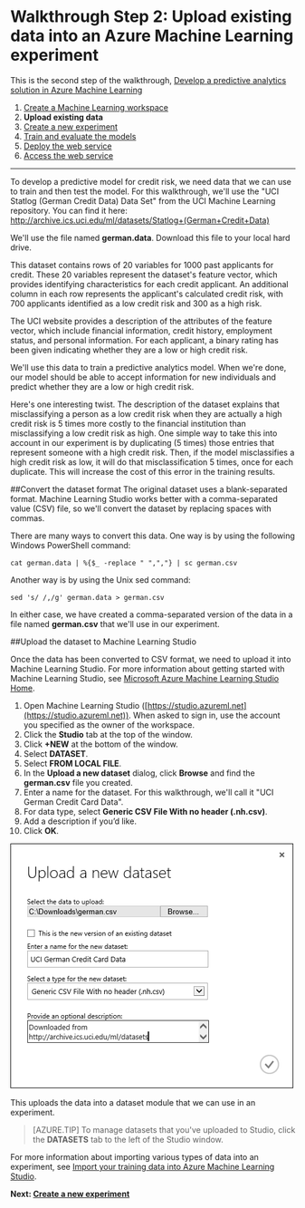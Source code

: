 <properties
	pageTitle="Step 2: Upload data into a Machine Learning experiment | Microsoft Azure"
	description="Step 2 of the Develop a predictive solution walkthrough: Upload stored public data into Azure Machine Learning Studio."
	services="machine-learning"
	documentationCenter=""
	authors="garyericson"
	manager="jhubbard"
	editor="cgronlun"/>

<tags
	ms.service="machine-learning"
	ms.workload="tbd"
	ms.tgt_pltfrm="na"
	ms.devlang="na"
	ms.topic="article"
	ms.date="09/16/2016" 
	ms.author="garye"/>


# Walkthrough Step 2: Upload existing data into an Azure Machine Learning experiment

This is the second step of the walkthrough, [Develop a predictive analytics solution in Azure Machine Learning](machine-learning-walkthrough-develop-predictive-solution.md)


1.	[Create a Machine Learning workspace](machine-learning-walkthrough-1-create-ml-workspace.md)
2.	**Upload existing data**
3.	[Create a new experiment](machine-learning-walkthrough-3-create-new-experiment.md)
4.	[Train and evaluate the models](machine-learning-walkthrough-4-train-and-evaluate-models.md)
5.	[Deploy the web service](machine-learning-walkthrough-5-publish-web-service.md)
6.	[Access the web service](machine-learning-walkthrough-6-access-web-service.md)

----------

To develop a predictive model for credit risk, we need data that we can use to train and then test the model. For this walkthrough, we'll use the "UCI Statlog (German Credit Data) Data Set" from the UCI Machine Learning repository. You can find it here:  
<a href="http://archive.ics.uci.edu/ml/datasets/Statlog+(German+Credit+Data)">http://archive.ics.uci.edu/ml/datasets/Statlog+(German+Credit+Data)</a>

We'll use the file named **german.data**. Download this file to your local hard drive.  

This dataset contains rows of 20 variables for 1000 past applicants for credit. These 20 variables represent the dataset's feature vector, which provides identifying characteristics for each credit applicant. An additional column in each row represents the applicant's calculated credit risk, with 700 applicants identified as a low credit risk and 300 as a high risk.

The UCI website provides a description of the attributes of the feature vector, which include financial information, credit history, employment status, and personal information. For each applicant, a binary rating has been given indicating whether they are a low or high credit risk.  

We'll use this data to train a predictive analytics model. When we're done, our model should be able to accept information for new individuals and predict whether they are a low or high credit risk.  

Here's one interesting twist. The description of the dataset explains that misclassifying a person as a low credit risk when they are actually a high credit risk is 5 times more costly to the financial institution than misclassifying a low credit risk as high. One simple way to take this into account in our experiment is by duplicating (5 times) those entries that represent someone with a high credit risk. Then, if the model misclassifies a high credit risk as low, it will do that misclassification 5 times, once for each duplicate. This will increase the cost of this error in the training results.  

##Convert the dataset format
The original dataset uses a blank-separated format. Machine Learning Studio works better with a comma-separated value (CSV) file, so we'll convert the dataset by replacing spaces with commas.  

There are many ways to convert this data. One way is by using the following Windows PowerShell command:   

	cat german.data | %{$_ -replace " ",","} | sc german.csv  

Another way is by using the Unix sed command:  

	sed 's/ /,/g' german.data > german.csv  

In either case, we have created a comma-separated version of the data in a file named **german.csv** that we'll use in our experiment.

##Upload the dataset to Machine Learning Studio

Once the data has been converted to CSV format, we need to upload it into Machine Learning Studio. 
For more information about getting started with Machine Learning Studio, see [Microsoft Azure Machine Learning Studio Home](https://studio.azureml.net/).

1.	Open Machine Learning Studio ([https://studio.azureml.net](https://studio.azureml.net)). When asked to sign in, use the account you specified as the owner of the workspace.
1.  Click the **Studio** tab at the top of the window.
1.	Click **+NEW** at the bottom of the window.
1.	Select **DATASET**.
1.	Select **FROM LOCAL FILE**.
1.	In the **Upload a new dataset** dialog, click **Browse** and find the **german.csv** file you created.
1.	Enter a name for the dataset. For this walkthrough, we'll call it "UCI German Credit Card Data".
1.	For data type, select **Generic CSV File With no header (.nh.csv)**.
1.	Add a description if you’d like.
1.	Click **OK**.  

![Upload the dataset][1]  


This uploads the data into a dataset module that we can use in an experiment.

> [AZURE.TIP] To manage datasets that you've uploaded to Studio, click the **DATASETS** tab to the left of the Studio window.

For more information about importing various types of data into an experiment, see [Import your training data into Azure Machine Learning Studio](machine-learning-data-science-import-data.md).

**Next: [Create a new experiment](machine-learning-walkthrough-3-create-new-experiment.md)**

[1]: ./media/machine-learning-walkthrough-2-upload-data/upload1.png

